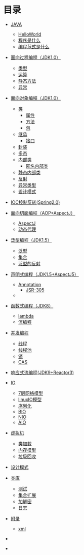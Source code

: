 # 目录

* [JAVA](1/JAVA.md)
    * [HelloWorld](1/HelloWorld.md)
    * [程序是什么](1/程序是什么.md)
    * [编程范式是什么](1/编程范式是什么.md)
* [面向过程编程（JDK1.0）]()
    * [类型]()
    * [运算]()
    * [静态方法]()
    * [异常]()
* [面向对象编程（JDK1.0）]()
    * [类]()
        * [属性]()
        * [方法]()
        * [包]()
    * [继承]()
        * [接口]()
    * [封装]()
    * [多态]()
    * [内部类]()
        * [匿名内部类]()
    * [静态内部类]()
    * [反射]()
    * [异常类型]()
    * [设计模式]()
* [IOC控制反转(Spring2.0)]()
* [面向切面编程（AOP+AspectJ）]()
    * [AspectJ]()
    * [动态代理]()
* [泛型编程（JDK1.5）]()
    * [泛型]()
    * [集合]()
    * [泛型的反射]()
* [声明式编程（JDK1.5+AspectJ5）]()
    * [Annotation]()
        * [JSR-305]()
    * []()
* [函数式编程（JDK8）]()
    * [lambda]()
    * [流编程]()
* [并发编程]()
    * [线程]()
    * [线程池]()
    * [锁]()
    * [CAS]()
* [响应式流编程(JDK9+Reactor3)]()
* [IO]()
    * [7层网络模型](web/7层网络模型.md)
    * [linuxIO模型](web/linuxIO模型.md)
    * [序列化]()
    * [BIO]()
    * [NIO]()
    * [AIO]()
* [虚拟机]()
    * [类加载]()
    * [内存模型]()
    * [垃圾回收]()
* [设计模式]()
* [类库]() 
    * [测试]()
    * [集合扩展]()
    * [加解密]()
    * [日志]()


* [附录]()
    * [xml]()
* []()
* []()

